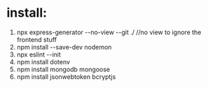 # install:
1) npx express-generator --no-view --git ./ //no view to ignore the frontend stuff
2) npm install --save-dev nodemon
3) npx eslint --init
4) npm install dotenv
5) npm install mongodb mongoose
6) npm install jsonwebtoken bcryptjs